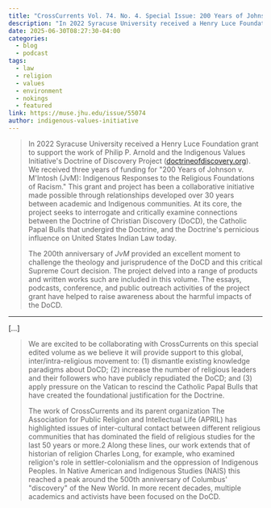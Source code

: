 ```yaml
---
title: "CrossCurrents Vol. 74. No. 4. Special Issue: 200 Years of Johnson v. M’Intosh: Indigenous Responses to the Religious Foundations of Racism"
description: "In 2022 Syracuse University received a Henry Luce Foundation grant to support the work of Philip P. Arnold and the Indigenous Values Initiative's Doctrine of Discovery Project We received three years of funding for '200 Years of Johnson v. M'Intosh: Indigenous Responses to the Religious Foundations of Racism.' This grant and project has been a collaborative initiative made possible through relationships developed over 30 years between academic and Indigenous communities. At its core, the project seeks to interrogate and critically examine connections between the Doctrine of Christian Discovery (DoCD), the Catholic Papal Bulls that undergird the Doctrine, and the Doctrine's pernicious influence on United States Indian Law today."
date: 2025-06-30T08:27:30-04:00
categories:
  - blog
  - podcast
tags:
  - law
  - religion
  - values
  - environment
  - nokings
  - featured
link: https://muse.jhu.edu/issue/55074
author: indigenous-values-initiative
---
```

> In 2022 Syracuse University received a Henry Luce Foundation grant to support the work of Philip P. Arnold and the Indigenous Values Initiative's Doctrine of Discovery Project ([doctrineofdiscovery.org](http://doctrineofdiscovery.org/)). We received three years of funding for "200 Years of Johnson v. M'Intosh (JvM): Indigenous Responses to the Religious Foundations of Racism." This grant and project has been a collaborative initiative made possible through relationships developed over 30 years between academic and Indigenous communities. At its core, the project seeks to interrogate and critically examine connections between the Doctrine of Christian Discovery (DoCD), the Catholic Papal Bulls that undergird the Doctrine, and the Doctrine's pernicious influence on United States Indian Law today.
> 
> The 200th anniversary of *JvM* provided an excellent moment to challenge the theology and jurisprudence of the DoCD and this critical Supreme Court decision. The project delved into a range of products and written works such are included in this volume. The essays, podcasts, conference, and public outreach activities of the project grant have helped to raise awareness about the harmful impacts of the DoCD.
* * * 
\[&hellip;\]
> We are excited to be collaborating with CrossCurrents on this special edited volume as we believe it will provide support to this global, inter/intra-religious movement to: (1) dismantle existing knowledge paradigms about DoCD; (2) increase the number of religious leaders and their followers who have publicly repudiated the DoCD; and (3) apply pressure on the Vatican to rescind the Catholic Papal Bulls that have created the foundational justification for the Doctrine.
> 
> The work of CrossCurrents and its parent organization The Association for Public Religion and Intellectual Life (APRIL) has highlighted issues of inter-cultural contact between different religious communities that has dominated the field of religious studies for the last 50 years or more.2 Along these lines, our work extends that of historian of religion Charles Long, for example, who examined religion's role in settler-colonialism and the oppression of Indigenous Peoples. In Native American and Indigenous Studies (NAIS) this reached a peak around the 500th anniversary of Columbus' "discovery" of the New World. In more recent decades, multiple academics and activists have been focused on the DoCD.